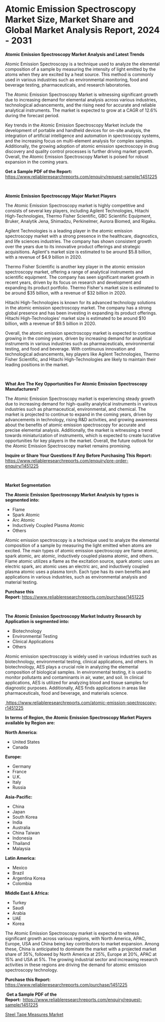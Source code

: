 <p><h1>Atomic Emission Spectroscopy Market Size, Market Share and Global Market Analysis Report, 2024 - 2031</h1></p><p><strong>Atomic Emission Spectroscopy Market Analysis and Latest Trends</strong></p>
<p><p>Atomic Emission Spectroscopy is a technique used to analyze the elemental composition of a sample by measuring the intensity of light emitted by the atoms when they are excited by a heat source. This method is commonly used in various industries such as environmental monitoring, food and beverage testing, pharmaceuticals, and research laboratories.</p><p>The Atomic Emission Spectroscopy Market is witnessing significant growth due to increasing demand for elemental analysis across various industries, technological advancements, and the rising need for accurate and reliable analytical instruments. The market is expected to grow at a CAGR of 12.6% during the forecast period.</p><p>Key trends in the Atomic Emission Spectroscopy Market include the development of portable and handheld devices for on-site analysis, the integration of artificial intelligence and automation in spectroscopy systems, and the increasing focus on multi-element analysis for complex samples. Additionally, the growing adoption of atomic emission spectroscopy in drug discovery and quality control processes is further driving market growth. Overall, the Atomic Emission Spectroscopy Market is poised for robust expansion in the coming years.</p></p>
<p><strong>Get a Sample PDF of the Report:&nbsp;</strong> <a href="https://www.reliableresearchreports.com/enquiry/request-sample/1451225">https://www.reliableresearchreports.com/enquiry/request-sample/1451225</a></p>
<p>&nbsp;</p>
<p><strong>Atomic Emission Spectroscopy Major Market Players</strong></p>
<p><p>The Atomic Emission Spectroscopy market is highly competitive and consists of several key players, including Agilent Technologies, Hitachi High-Technologies, Thermo Fisher Scientific, GBC Scientific Equipment, Bruker, Analytik Jena, Shimadzu, Perkinelmer, Aurora Biomed, and Rigaku.</p><p>Agilent Technologies is a leading player in the atomic emission spectroscopy market with a strong presence in the healthcare, diagnostics, and life sciences industries. The company has shown consistent growth over the years due to its innovative product offerings and strategic acquisitions. Agilent's market size is estimated to be around $5.8 billion, with a revenue of $4.9 billion in 2020.</p><p>Thermo Fisher Scientific is another key player in the atomic emission spectroscopy market, offering a range of analytical instruments and scientific equipment. The company has seen significant market growth in recent years, driven by its focus on research and development and expanding its product portfolio. Thermo Fisher's market size is estimated to be around $35 billion, with a revenue of $32 billion in 2020.</p><p>Hitachi High-Technologies is known for its advanced technology solutions in the atomic emission spectroscopy market. The company has a strong global presence and has been investing in expanding its product offerings. Hitachi High-Technologies' market size is estimated to be around $10 billion, with a revenue of $9.5 billion in 2020.</p><p>Overall, the atomic emission spectroscopy market is expected to continue growing in the coming years, driven by increasing demand for analytical instruments in various industries such as pharmaceuticals, environmental testing, and food and beverage. With continuous innovation and technological advancements, key players like Agilent Technologies, Thermo Fisher Scientific, and Hitachi High-Technologies are likely to maintain their leading positions in the market.</p></p>
<p>&nbsp;</p>
<p><strong>What Are The Key Opportunities For Atomic Emission Spectroscopy Manufacturers?</strong></p>
<p><p>The Atomic Emission Spectroscopy market is experiencing steady growth due to increasing demand for high-quality analytical instruments in various industries such as pharmaceutical, environmental, and chemical. The market is projected to continue to expand in the coming years, driven by advancements in technology, rising R&D activities, and growing awareness about the benefits of atomic emission spectroscopy for accurate and precise elemental analysis. Additionally, the market is witnessing a trend towards miniaturization of instruments, which is expected to create lucrative opportunities for key players in the market. Overall, the future outlook for the Atomic Emission Spectroscopy market remains promising.</p></p>
<p><strong>Inquire or Share Your Questions If Any Before Purchasing This Report:</strong> <a href="https://www.reliableresearchreports.com/enquiry/pre-order-enquiry/1451225">https://www.reliableresearchreports.com/enquiry/pre-order-enquiry/1451225</a></p>
<p>&nbsp;</p>
<p><strong>Market Segmentation</strong></p>
<p><strong>The Atomic Emission Spectroscopy Market Analysis by types is segmented into:</strong></p>
<p><ul><li>Flame</li><li>Spark Atomic</li><li>Arc Atomic</li><li>Inductively Coupled Plasma Atomic</li><li>Others</li></ul></p>
<p><p>Atomic emission spectroscopy is a technique used to analyze the elemental composition of a sample by measuring the light emitted when atoms are excited. The main types of atomic emission spectroscopy are flame atomic, spark atomic, arc atomic, inductively coupled plasma atomic, and others. Flame atomic utilizes a flame as the excitation source, spark atomic uses an electric spark, arc atomic uses an electric arc, and inductively coupled plasma atomic uses a plasma torch. Each type has its own benefits and applications in various industries, such as environmental analysis and material testing.</p></p>
<p><strong>Purchase this Report:&nbsp;</strong><a href="https://www.reliableresearchreports.com/purchase/1451225">https://www.reliableresearchreports.com/purchase/1451225</a></p>
<p>&nbsp;</p>
<p><strong>The Atomic Emission Spectroscopy Market Industry Research by Application is segmented into:</strong></p>
<p><ul><li>Biotechnology</li><li>Environmental Testing</li><li>Clinical Applications</li><li>Others</li></ul></p>
<p><p>Atomic emission spectroscopy is widely used in various industries such as biotechnology, environmental testing, clinical applications, and others. In biotechnology, AES plays a crucial role in analyzing the elemental composition of biological samples. In environmental testing, it is used to monitor pollutants and contaminants in air, water, and soil. In clinical applications, AES is utilized for analyzing blood and tissue samples for diagnostic purposes. Additionally, AES finds applications in areas like pharmaceuticals, food and beverage, and materials science.</p></p>
<p><a href="https://www.reliableresearchreports.com/atomic-emission-spectroscopy-r1451225">&nbsp;https://www.reliableresearchreports.com/atomic-emission-spectroscopy-r1451225</a></p>
<p><strong>In terms of Region, the Atomic Emission Spectroscopy Market Players available by Region are:</strong></p>
<p>
    <p> <strong> North America: </strong>
        <ul>
            <li>United States</li>
            <li>Canada</li>
        </ul>
        </p> 
    <p> <strong> Europe: </strong>
        <ul>
            <li>Germany</li>
            <li>France</li>
            <li>U.K.</li>
            <li>Italy</li>
            <li>Russia</li>
        </ul>
        </p> 
    <p> <strong> Asia-Pacific: </strong>
        <ul>
            <li>China</li>
            <li>Japan</li>
            <li>South Korea</li>
            <li>India</li>
            <li>Australia</li>
            <li>China Taiwan</li>
            <li>Indonesia</li>
            <li>Thailand</li>
            <li>Malaysia</li>
        </ul>
        </p> 
    <p> <strong> Latin America: </strong>
        <ul>
            <li>Mexico</li>
            <li>Brazil</li>
            <li>Argentina Korea</li>
            <li>Colombia</li>
        </ul>
        </p> 
    <p> <strong> Middle East & Africa: </strong>
        <ul>
            <li>Turkey</li>
            <li>Saudi</li>
            <li>Arabia</li>
            <li>UAE</li>
            <li>Korea</li>
        </ul>
    </p>
    </p>
<p><p>The Atomic Emission Spectroscopy market is expected to witness significant growth across various regions, with North America, APAC, Europe, USA and China being key contributors to market expansion. Among these, China is anticipated to dominate the market with a projected market share of 35%, followed by North America at 25%, Europe at 20%, APAC at 15% and USA at 5%. The growing industrial sector and increasing research activities in these regions are driving the demand for atomic emission spectroscopy technology.</p></p>
<p><strong>Purchase this Report: </strong><a href="https://www.reliableresearchreports.com/purchase/1451225">https://www.reliableresearchreports.com/purchase/1451225</a></p>
<p>&nbsp;<strong>Get a Sample PDF of the Report:&nbsp;&nbsp;</strong><a href="https://www.reliableresearchreports.com/enquiry/request-sample/1451225">https://www.reliableresearchreports.com/enquiry/request-sample/1451225</a></p>
<p><strong></strong></p>
<p><p><a href="https://issuu.com/reportprime-2/docs/steel-tape-measures-market-size-2030.pptx">Steel Tape Measures Market</a></p></p>
